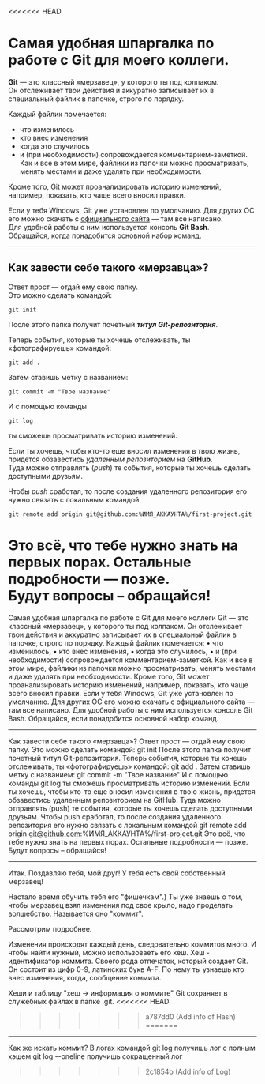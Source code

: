 <<<<<<< HEAD
# Самая удобная шпаргалка по работе с Git для моего коллеги.
**Git** — это классный «мерзавец», у которого ты под колпаком.<br>
Он отслеживает твои действия и аккуратно записывает их в специальный файлик в папочке, строго по порядку.<br>

Каждый файлик помечается:
* что изменилось<br>
* кто внес изменения<br>
* когда это случилось<br>
* и (при необходимости) сопровождается комментарием-заметкой.<br>
Как и все в этом мире, файлики из папочки можно просматривать, менять местами и даже удалять при необходимости.<br>

Кроме того, Git может проанализировать историю изменений, например, показать, кто чаще всего вносил правки.<br>

Если у тебя Windows, Git уже установлен по умолчанию. Для других ОС его можно скачать с [официального сайта](https://git-scm.com/downloads/linux "I'm GIT") — там все написано.<br>
Для удобной работы с ним используется консоль **Git Bash**.<br>
Обращайся, когда понадобится основной набор команд. <br>

---

## Как завести себе такого «мерзавца»?
Ответ прост — отдай ему свою папку.<br>
Это можно сделать командой:<br>
```
git init
```
После этого папка получит почетный **_титул Git-репозитория_**.<br> 

Теперь события, которые ты хочешь отслеживать, ты «фотографируешь» командой:<br>
```
git add .
```
Затем ставишь метку с названием:<br>
```
git commit -m "Твое название"
```
И с помощью команды<br>
```
git log
```
ты сможешь просматривать историю изменений.<br>

Если ты хочешь, чтобы кто-то еще вносил изменения в твою жизнь, придется обзавестись _удаленным репозиторием_ на **GitHub**.<br>
Туда можно отправлять (_push_) те события, которые ты хочешь сделать доступными друзьям.<br>

Чтобы _push_ сработал, то после создания удаленного репозитория его нужно связать с локальным командой<br>
```
git remote add origin git@github.com:%ИМЯ_АККАУНТА%/first-project.git
```
Это всё, что тебе нужно знать на первых порах.
Остальные подробности — позже.<br>
Будут вопросы – обращайся!
=======
Самая удобная шпаргалка по работе с Git для моего коллеги
Git — это классный «мерзавец», у которого ты под колпаком.
Он отслеживает твои действия и аккуратно записывает их в специальный файлик в папочке, строго по порядку.
Каждый файлик помечается:
•	что изменилось,
•	кто внес изменения,
•	когда это случилось,
•	и (при необходимости) сопровождается комментарием-заметкой.
Как и все в этом мире, файлики из папочки можно просматривать, менять местами и даже удалять при необходимости.
Кроме того, Git может проанализировать историю изменений, например, показать, кто чаще всего вносил правки.
Если у тебя Windows, Git уже установлен по умолчанию. Для других ОС его можно скачать с официального сайта — там все написано.
Для удобной работы с ним используется консоль Git Bash.
Обращайся, если понадобится основной набор команд.
________________________________________
Как завести себе такого «мерзавца»?
Ответ прост — отдай ему свою папку.
Это можно сделать командой:
git init
После этого папка получит почетный титул Git-репозитория.
Теперь события, которые ты хочешь отслеживать, ты «фотографируешь» командой:
git add .
Затем ставишь метку с названием:
git commit -m "Твое название"
И с помощью команды
git log
ты сможешь просматривать историю изменений.
Если ты хочешь, чтобы кто-то еще вносил изменения в твою жизнь, придется обзавестись удаленным репозиторием на GitHub.
Туда можно отправлять (push) те события, которые ты хочешь сделать доступными друзьям.
Чтобы push сработал, то после создания удаленного репозитория его нужно связать с локальным командой 
git remote add origin git@github.com:%ИМЯ_АККАУНТА%/first-project.git
Это всё, что тебе нужно знать на первых порах.
Остальные подробности — позже.
Будут вопросы – обращайся!
________________________________________

Итак. Поздавляю тебя, мой друг! У тебя есть свой собственный мерзавец!

Настало время обучить тебя его "фишечкам".)
Ты уже знаешь о том, чтобы мерзавец взял изменения под свое крыло, надо проделать волшебство. Называется оно "коммит".

Рассмотрим подробнее.

Изменения происходят каждый день, следовательно коммитов много. И чтобы найти нужный, можно использоваеть его хеш.
Хеш - идентификатор коммита. Своего рода отпечаток, который создает Git. Он состоит из цифр 0-9, латинских букв A-F.
По нему ты узнаешь кто внес изменения, когда, сообщение коммита.

Хеши и таблицу "хеш → информация о коммите" Git сохраняет в служебных файлах в папке .git.
<<<<<<< HEAD
>>>>>>> a787dd0 (Add info of Hash)
=======
________________________________________
Как же искать коммит?
В логах командой 
 git log  получишь лог с полным хэшем
 git log --oneline получишь сокращенный лог
>>>>>>> 2c1854b (Add info of Log)
